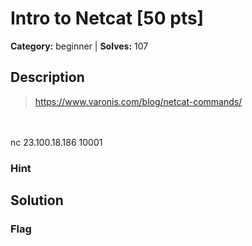 # Intro to Netcat [50 pts]

**Category:** beginner
| **Solves:** 107

## Description
>https://www.varonis.com/blog/netcat-commands/<br><br>nc 23.100.18.186 10001

### Hint
 
## Solution

### Flag

